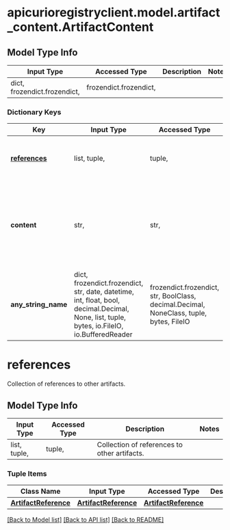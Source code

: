 # apicurioregistryclient.model.artifact_content.ArtifactContent

## Model Type Info
Input Type | Accessed Type | Description | Notes
------------ | ------------- | ------------- | -------------
dict, frozendict.frozendict,  | frozendict.frozendict,  |  | 

### Dictionary Keys
Key | Input Type | Accessed Type | Description | Notes
------------ | ------------- | ------------- | ------------- | -------------
**[references](#references)** | list, tuple,  | tuple,  | Collection of references to other artifacts. | 
**content** | str,  | str,  | Raw content of the artifact or a valid (and accessible) URL where the content can be found. | 
**any_string_name** | dict, frozendict.frozendict, str, date, datetime, int, float, bool, decimal.Decimal, None, list, tuple, bytes, io.FileIO, io.BufferedReader | frozendict.frozendict, str, BoolClass, decimal.Decimal, NoneClass, tuple, bytes, FileIO | any string name can be used but the value must be the correct type | [optional]

# references

Collection of references to other artifacts.

## Model Type Info
Input Type | Accessed Type | Description | Notes
------------ | ------------- | ------------- | -------------
list, tuple,  | tuple,  | Collection of references to other artifacts. | 

### Tuple Items
Class Name | Input Type | Accessed Type | Description | Notes
------------- | ------------- | ------------- | ------------- | -------------
[**ArtifactReference**](ArtifactReference.md) | [**ArtifactReference**](ArtifactReference.md) | [**ArtifactReference**](ArtifactReference.md) |  | 

[[Back to Model list]](../../README.md#documentation-for-models) [[Back to API list]](../../README.md#documentation-for-api-endpoints) [[Back to README]](../../README.md)

